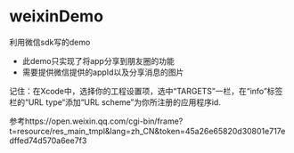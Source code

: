 weixinDemo
==========

利用微信sdk写的demo

- 此demo只实现了将app分享到朋友圈的功能
- 需要提供微信提供的appId以及分享消息的图片

记住：在Xcode中，选择你的工程设置项，选中“TARGETS”一栏，在“info”标签栏的“URL type“添加“URL scheme”为你所注册的应用程序id.

参考https://open.weixin.qq.com/cgi-bin/frame?t=resource/res_main_tmpl&lang=zh_CN&token=45a26e65820d30801e717edffed74d570a6ee7f3

